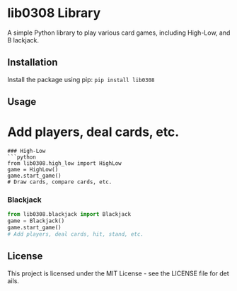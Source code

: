 # lib0308 Library
A simple Python library to play various card games, including High-Low, and B
lackjack.
## Installation
Install the package using pip:
`pip install lib0308`
## Usage
# Add players, deal cards, etc.
```
### High-Low
```python
from lib0308.high_low import HighLow
game = HighLow()
game.start_game()
# Draw cards, compare cards, etc.
```
### Blackjack
```python
from lib0308.blackjack import Blackjack
game = Blackjack()
game.start_game()
# Add players, deal cards, hit, stand, etc.
```
## License
This project is licensed under the MIT License - see the LICENSE file for det
ails.
